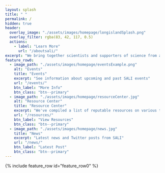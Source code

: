 ```yaml
---
layout: splash
title: " "
permalink: /
hidden: true
header:
  overlay_image: "./assets/images/homepage/longislandSplash.png"
  overlay_filter: rgba(83, 42, 117, 0.5)
  actions:
    - label: "Learn More"
      url: "/aboutsali/"
excerpt: "We bring together scientists and supporters of science from all backgrounds to advocate for scientific education and legislation."
feature_row0:
  - image_path: "./assets/images/homepage/eventsExample.png"
    alt: "Events"
    title: "Events"
    excerpt: "See information about upcoming and past SALI events"
    url: "/events/"
    btn_label: "More Info"
    btn_class: "btn--primary"
  - image_path: "./assets/images/homepage/resourceCenter.jpg"
    alt: "Resource Center"
    title: "Resource Center"
    excerpt: "We've compiled a list of reputable resources on various topics you've asked about. We've also compiled resources for kids, as well as books, podcasts, and general items of interest."
    url: "/resources/"
    btn_label: "View Resources"
    btn_class: "btn--primary"
  - image_path: "./assets/images/homepage/news.jpg"
    title: "News"
    excerpt: "Latest news and Twitter posts from SALI"
    url: "/news/"
    btn_label: "Latest Post"
    btn_class: "btn--primary"
---
```


{% include feature_row id="feature_row0" %}

